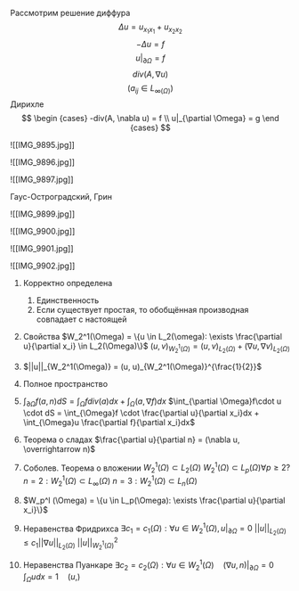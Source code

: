 Рассмотрим решение диффура
$$
\Delta u = u_{x_1x_1} + u_{x_2x_2}
$$
$$
-\Delta u = f
$$
$$
u|_{\partial \Omega} = f
$$
$$
div(A, \nabla u)
$$
$$
(a_{ij} \in L_{\infty(\Omega)})
$$
Дирихле 
$$
\begin {cases}
-div(A, \nabla u) = f \\
u|_{\partial \Omega} = g
\end {cases}
$$

![[IMG_9895.jpg]]

![[IMG_9896.jpg]]

![[IMG_9897.jpg]]



Гаус-Остроградский, Грин

![[IMG_9899.jpg]]

![[IMG_9900.jpg]]

![[IMG_9901.jpg]]

![[IMG_9902.jpg]]

1. Корректно определена
	1. Единственность
	2. Если существует простая, то обобщённая производная совпадает с настоящей
2. Свойства
	$W_2^1(\Omega) = \{u \in L_2(\omega): \exists \frac{\partial u}{\partial x_i} \in L_2(\Omega)\}$
	$(u, v)_{W_2^1(\Omega)} = (u, v)_{L_2(\Omega)} + (\nabla u, \nabla v)_{L_2(\Omega)}$
3. $||u||_{W_2^1(\Omega)} = (u, u)_{W_2^1(\Omega)}^{\frac{1}{2}}$
4. Полное пространство
5. $\int_{\partial \Omega}f(a, n)dS = \int_{\Omega}fdiv(a)dx + \int_{\Omega}(a, \nabla f)dx$
	$\int_{\partial \Omega}f\cdot u \cdot dS = \int_{\Omega}f \cdot \frac{\partial u}{\partial x_i}dx + \int_{\Omega}u \frac{\partial f}{\partial x_i}dx$
6. Теорема о сладах
	$\frac{\partial u}{\partial n} = (\nabla u, \overrightarrow n)$
7. Соболев. Теорема о вложении
	$W_2^1(\Omega) \subset L_2(\Omega)$
	$W_2^1(\Omega) \subset L_p(\Omega) \forall p \geq 2 ?$
	$n = 2:W_2^1(\Omega) \subset L_{\infty}(\Omega)$
	$n = 3:W_2^1(\Omega) \subset L_{n}(\Omega)$
8. $W_p^l (\Omega) = \{u \in L_p(\Omega): \exists \frac{\partial u}{\partial x_i}\}$
9. Неравенства Фридрихса
	$\exists c_1 = c_1(\Omega): \forall u \in W_2^1(\Omega), u|_{\partial \Omega} = 0$
	$||u||_{L_2(\Omega)} \leq c_1 ||\nabla u||_{L_2(\Omega)}$
	$||u||^2_{W_2^1(\Omega)}$

10. Неравенства Пуанкаре
	$\exists c_2 = c_2(\Omega): \forall u \in W_2^1(\Omega) \quad (\nabla u, n)|_{\partial \Omega} = 0$
	$\int_{\Omega}udx = 1 \quad (u, )$